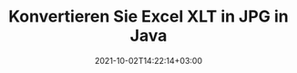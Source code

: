 ---
############################# Static ############################
layout: "autogen-gist"
date: 2021-10-02T14:22:14+03:00
draft: false
path: "de/total/java/conversion/xlt-to-jpg/"
other_out_formats: "PDF DOC DOCX DOCM DOT DOTX DOTM TXT RTF HTML HTM MHTML MHT XLS XLSX XLSM XLSB XLT XLTX XLTM XLAM CSV TSV DIF SXC FODS PPT PPTX PPS PPSX PPSM POT POTX PPTM POTM ODT OTT OTP ODP ODS EMZ WMZ SVG SVGZ XPS TEX DCM WMF EMF BMP PNG GIF JPEG TIFF ICO WEBP JP2 TGA PSB PSD EPUB MD XML JSON DICOM FODP JPG"
ad_headline: "Konvertierung von Java XLT zu JPG"
ad_description: "XLT-zu-JPG-Dokumentkonvertierungs-API für Java | Über 100 Dateiformate werden unterstützt"

############################# Head ############################
head_title: "Konvertieren Sie Excel XLT in JPG über Java Spreadsheet Conversion APIs"
head_description: "100 % native Konvertierungsbibliothek für Java-Dokumente zum Konvertieren von Excel-Tabellen XLT in JPG und mehr als 100 andere Bild- und Dokumentdateiformate in Java-Anwendungen."

############################# Header ############################
title: "Konvertieren Sie Excel XLT in JPG in Java"
description: "Mithilfe der nativen Konvertierungsbibliothek für Excel-Dokumente – konvertieren Sie XLT in JPG und mehr als 100 andere Dateiformate in jeder Art von Java-basierten Anwendungen mit höchster Genauigkeit. Arbeiten Sie mit einem erweiterten Satz von Dokumentenkonvertierungsfunktionen, um die Kontrolle zu behalten und das Erscheinungsbild der konvertierten Dokumente nach Ihren Wünschen anzupassen. Konvertieren Sie alle gängigen Excel-Arbeitsblattformate programmgesteuert in und aus Word-Dokumenten, PowerPoint-Präsentationen, PDF-, Photoshop-, eBook-, Web- und Bilddateiformaten, ohne eine externe API oder Software zu verwenden. Konvertieren Sie mit der Java-Excel-Konvertierungs-API einfach das gesamte Dokument auf einmal oder wählen Sie bestimmte Seiten des Quelldokuments basierend auf den ausgewählten Seitenbereichen oder verschiedenen Seitenzahlen aus, um es einfach in ein unterstütztes Dokumentformat zu konvertieren."

############################# SubMenu ############################
submenu:
    enable: false

############################# Content ############################
content:
    enable: true
    block:
    - title_left: "So konvertieren Sie XLT in JPG in Java"
      content_left: |
          Führen Sie die XLT-zu-JPG-Dateikonvertierung in Java in drei einfachen Schritten durch. Sehen Sie sich das konvertierte Dokument so an, wie es ist, oder rendern Sie es so, dass es ohne externe Softwareabhängigkeit als HTML angezeigt wird.

          -   Erstellen Sie eine neue Instanz der **Converter**-Klasse und laden Sie die XLT-Datei
          -   Legen Sie **ConvertOptions** für den JPG-Dokumenttyp fest
          -   Rufen Sie die **Convert**-Methode der **Converter**-Klasseninstanz für die Konvertierung in JPG auf
          -   Legen Sie Optionen für den HTML-Viewer fest
          -   **Viewer**-Objekt erstellen, um konvertiertes JPG als HTML anzuzeigen
          
      title_right: "Downloads & Installationsanleitungen"
      content_right: |
          Sie benötigen die Namespaces `GroupDocs.Conversion` und `GroupDocs.Viewer`, um zwischen über 100 Dokumenten und Bilddateiformaten wie PDF, Microsoft Word, Excel, PowerPoint, Project, Visio, Outlook, HTML und Diagrammen zu konvertieren. Erkunden Sie andere [Java-APIs für Office-Dokumente](https://products.conholdate.com/total/java/), wie sie von Conholdate.Total angeboten werden.
          
          Holen Sie sich die entsprechenden Assembly-Dateien von den [Downloads](https://downloads.conholdate.com/total/java) oder holen Sie sich das gesamte Paket von [Maven](https://repository.conholdate.com/webapp/#/artifacts/browse/tree/General/repo), um `Conholdate.Total` direkt in Ihrem Arbeitsbereich hinzuzufügen.
          
      gisthash: "675fd7fb45acf595fd9f872593eb2899"
      gistfile: "excel-worksheet-to-pdf-conversion.java"

    - title_left: "Konvertieren Sie Excel in PDF/Word/HTML/PPTX"
      content_left: |
          Konvertieren Sie Ihr Excel-Arbeitsblatt in andere gängige Dokumentformate wie PDF, HTML, PowerPoint-Präsentationen und Textverarbeitungsdateiformate in Java. Laden Sie die Excel-Quelltabellendatei (XLS, XLSX) und speichern Sie sie als konvertiertes Dokument in einer Vielzahl von unterstützten Dateiformaten.

          -   **Converter**-Objekt erstellen und die XLSX-Quelldatei daran übergeben
          -   Instanziieren Sie die richtige Klasse **ConvertOptions**, z. (**PdfConvertOptions** für die Konvertierung in PDF, **WordProcessingConvertOptions** für die Konvertierung in Word-Formate, **MarkupConvertOptions** für die Konvertierung in HTML, **PresentationConvertOptions** für die Konvertierung in PowerPoint-Formate)
          -   Rufen Sie die **Convert**-Methode der **Converter**-Klasseninstanz für die Konvertierung in das PDF/HTML/PPTX- oder DOCX-Dokumentformat auf
          
      title_right: "Konvertieren Sie das ganze Dokument oder bestimmte Seiten"
      content_right: |
          Die Verwendung der Dokumentkonvertierungs-API für Java ist sehr einfach und plattformunabhängig, da keine externen Anwendungen wie Microsoft Office installiert werden müssen, um Konvertierungen von Excel in andere Dateiformate durchzuführen. Wählen Sie eine Liste gewünschter Seiten basierend auf unterschiedlichen Seitenzahlen aus oder konvertieren Sie einen fortlaufenden Seitenbereich in eines der unterstützten Dokumentformate.
          
          Laden Sie Quelldokumente mit erweiterten Optionen zum Verwalten von Kommentaren, Anmerkungen, Wasserzeichen und Passwörtern in geschützten Dokumenten während des Dateikonvertierungsprozesses. Sie können auch das Erscheinungsbild der konvertierten Dokumente mithilfe eines flexiblen Satzes von Dokumentbearbeitungsfunktionen anpassen.
          
      gisthash: "675fd7fb45acf595fd9f872593eb2899"
      gistfile: "excel-to-pdf-word-html-powerpoint-conversion.java"
          
    - title_left: "Konvertieren Sie passwortgeschütztes XLT in JPG"
      content_left: |
          Korrektes Laden und Konvertieren von passwortgeschützten Dokumenten in Ihre Java-basierten Anwendungen. Die Dateiformatkonvertierungs-API unterstützt auch das Rendern von Remote-Dokumenten aus verschiedenen Quellen, einschließlich S3, Blob, FTP, Stream, URL oder einer lokalen Festplatte.

          -   Erstellen Sie eine neue Instanz der **Converter**-Klasse und übergeben Sie den Quelldokumentpfad
          -   Instanziieren Sie die richtige Klasse **ConvertOptions**, z. (PdfConvertOptions, WordProcessingConvertOptions, SpreadsheetConvertOptions usw.)
          -   Rufen Sie die **Convert**-Methode der **Converter**-Klasseninstanz auf und übergeben Sie den Dateinamen für das konvertierte Dokument
        
      title_right: "Extraktion von Quelldokumentinformationen"
      content_right: |
          Die Funktion zum Extrahieren von Dokumenteninformationen ermöglicht nicht nur das Abrufen grundlegender Informationen über die Quelldokumentdatei, sondern unterstützt auch das Extrahieren einiger wertvoller dateiformatspezifischer Informationen wie Projektstart- und -enddaten einer Microsoft Project-Datei, Druckbeschränkungen für ein PDF-Dokument Liste von Ordnern, die in einer Outlook-Datendatei enthalten sind usw.

          Konvertieren Sie gängige Dokumentdateiformate auf verschiedenen Betriebssystemen wie Windows, Linux oder macOS, während Sie Entwicklungsumgebungen wie NetBeans, IntelliJ IDEA und Eclipse verwenden.
          
      gisthash: "35e23082b8fa43502d6784c38947eef1"
      gistfile: "password-protected-word-document-to-pdf-conversion.java"

    - title_left: "Wasserzeichen zu Excel hinzufügen und in PDF konvertieren"
      content_left: |
          Mit der Java-Dokumentkonvertierungs-API können Sie Excel-Arbeitsblattdokumente genau wie die Originaldatei konvertieren und ein Textwasserzeichen auf die konvertierten Dokumentseiten anwenden. Verwenden Sie Wasserzeichenoptionen wie Schriftart, Farbe, Breite, Höhe, Hintergrund und Drehwinkel, während Sie das Textwasserzeichen zu einem Excel-Dokument hinzufügen und in eine PDF-Datei konvertieren.

          -   Erstellen Sie eine neue Instanz der **Converter**-Klasse und laden Sie das Eingabedokument
          -   Instanziieren Sie die richtige Klasse **ConvertOptions**, z. (PdfConvertOptions, WordProcessingConvertOptions, SpreadsheetConvertOptions usw.)
          -   Legen Sie die **Watermark**-Eigenschaft der **ConvertOptions**-Instanz fest
          -   Geben Sie Wasserzeicheneigenschaften an (Farbe, Breite, Text, Höhe usw.)
          -   Rufen Sie die **Convert**-Methode der **Converter**-Klasseninstanz für die Konvertierung in PDF auf
        
      title_right: "Ergebnisse konvertierter Dokumente zwischenspeichern"
      content_right: |
          In einigen Fällen ist das konvertierte Dokument größer und die Konvertierung dauert einige Zeit. Die Dokumentkonvertierungsbibliothek bietet die Caching-Funktion, um solche Situationen effizient zu verwalten und den sich wiederholenden Konvertierungsprozess zu beschleunigen. Aktivieren Sie die ICache-Schnittstelle, um mit benutzerdefinierter Cache-Implementierung zu arbeiten, indem Sie den Erweiterungspunkt verwenden, und steuern Sie die Cache-Konvertierung nach Belieben.

          Das Konvertierungsergebnis wird standardmäßig auf dem lokalen Laufwerk gespeichert, aber jede Art von Cache-Speicher kann unterstützt werden, indem die entsprechenden Schnittstellen wie Amazon S3, Dropbox, Google Drive, Windows Azure, Reddis oder andere implementiert werden.
          
      gisthash: "6999e55b491eea2906d7fefe2e636e33"
      gistfile: "add-watermark-to-excel-worksheet-and-convert-to-pdf.java"
############################# About Formats ############################
about_formats:
    enable: false
############################# More Formats ############################
more_formats:
    enable: true
    auto: false
    other_out_formats: PDF DOC DOCX DOCM DOT DOTX DOTM TXT RTF HTML HTM MHTML MHT XLS XLSX XLSM XLSB XLT XLTX XLTM XLAM CSV TSV DIF SXC FODS PPT PPTX PPS PPSX PPSM POT POTX PPTM POTM ODT OTT OTP ODP ODS EMZ WMZ SVG SVGZ XPS TEX DCM WMF EMF BMP PNG GIF JPEG TIFF ICO WEBP JP2 TGA PSB PSD EPUB MD XML JSON DICOM FODP JPG
############################# Back to top ###############################
back_to_top:
  enable: true
---